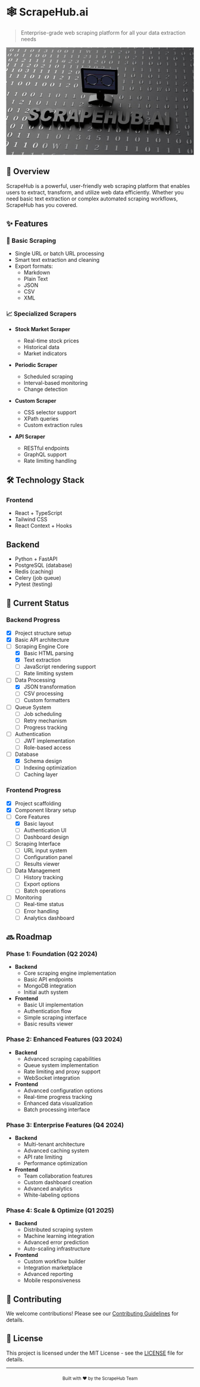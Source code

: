 # 🕸️ ScrapeHub.ai

> Enterprise-grade web scraping platform for all your data extraction needs

![ScrapeHub Banner](scrapehub_banner.jpg)

## 🚀 Overview

ScrapeHub is a powerful, user-friendly web scraping platform that enables users to extract, transform, and utilize web data efficiently. Whether you need basic text extraction or complex automated scraping workflows, ScrapeHub has you covered.

## ✨ Features

### 🎯 Basic Scraping
- Single URL or batch URL processing
- Smart text extraction and cleaning
- Export formats:
  - Markdown
  - Plain Text
  - JSON
  - CSV
  - XML

### 📈 Specialized Scrapers
- **Stock Market Scraper**
  - Real-time stock prices
  - Historical data
  - Market indicators
  
- **Periodic Scraper**
  - Scheduled scraping
  - Interval-based monitoring
  - Change detection
  
- **Custom Scraper**
  - CSS selector support
  - XPath queries
  - Custom extraction rules
  
- **API Scraper**
  - RESTful endpoints
  - GraphQL support
  - Rate limiting handling

## 🛠️ Technology Stack

### Frontend
- React + TypeScript
- Tailwind CSS
- React Context + Hooks


## Backend
- Python + FastAPI
- PostgreSQL (database)
- Redis (caching)
- Celery (job queue)
- Pytest (testing)

## 🚧 Current Status

### Backend Progress
- [x] Project structure setup
- [x] Basic API architecture
- [ ] Scraping Engine Core
  - [x] Basic HTML parsing
  - [x] Text extraction
  - [ ] JavaScript rendering support
  - [ ] Rate limiting system
- [ ] Data Processing
  - [x] JSON transformation
  - [ ] CSV processing
  - [ ] Custom formatters
- [ ] Queue System
  - [ ] Job scheduling
  - [ ] Retry mechanism
  - [ ] Progress tracking
- [ ] Authentication
  - [ ] JWT implementation
  - [ ] Role-based access
- [ ] Database
  - [x] Schema design
  - [ ] Indexing optimization
  - [ ] Caching layer

### Frontend Progress
- [x] Project scaffolding
- [x] Component library setup
- [ ] Core Features
  - [x] Basic layout
  - [ ] Authentication UI
  - [ ] Dashboard design
- [ ] Scraping Interface
  - [ ] URL input system
  - [ ] Configuration panel
  - [ ] Results viewer
- [ ] Data Management
  - [ ] History tracking
  - [ ] Export options
  - [ ] Batch operations
- [ ] Monitoring
  - [ ] Real-time status
  - [ ] Error handling
  - [ ] Analytics dashboard

## 🔜 Roadmap

### Phase 1: Foundation (Q2 2024)
- **Backend**
  - Core scraping engine implementation
  - Basic API endpoints
  - MongoDB integration
  - Initial auth system
- **Frontend**
  - Basic UI implementation
  - Authentication flow
  - Simple scraping interface
  - Basic results viewer

### Phase 2: Enhanced Features (Q3 2024)
- **Backend**
  - Advanced scraping capabilities
  - Queue system implementation
  - Rate limiting and proxy support
  - WebSocket integration
- **Frontend**
  - Advanced configuration options
  - Real-time progress tracking
  - Enhanced data visualization
  - Batch processing interface

### Phase 3: Enterprise Features (Q4 2024)
- **Backend**
  - Multi-tenant architecture
  - Advanced caching system
  - API rate limiting
  - Performance optimization
- **Frontend**
  - Team collaboration features
  - Custom dashboard creation
  - Advanced analytics
  - White-labeling options

### Phase 4: Scale & Optimize (Q1 2025)
- **Backend**
  - Distributed scraping system
  - Machine learning integration
  - Advanced error prediction
  - Auto-scaling infrastructure
- **Frontend**
  - Custom workflow builder
  - Integration marketplace
  - Advanced reporting
  - Mobile responsiveness

## 🤝 Contributing

We welcome contributions! Please see our [Contributing Guidelines](CONTRIBUTING.md) for details.

## 📝 License

This project is licensed under the MIT License - see the [LICENSE](LICENSE) file for details.

---

<div align="center">
  <sub>Built with ❤️ by the ScrapeHub Team</sub>
</div>
